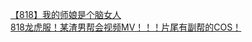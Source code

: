 [【818】我的师娘是个脑女人](http://tieba.baidu.com/p/3101180290?see_lz=1&pn=)   
[818龙虎服！某渣男帮会视频MV！！！片尾有副帮的COS！](http://tieba.baidu.com/p/3100269770?see_lz=1&pn=)   
